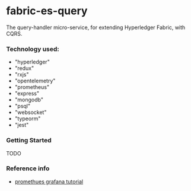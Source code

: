 # fabric-es-query
The query-handler micro-service, for extending Hyperledger Fabric, with CQRS.

### Technology used:

- "hyperledger"
- "redux"
- "rxjs"
- "opentelemetry"
- "prometheus"
- "express"
- "mongodb"
- "psql"
- "websocket"
- "typeorm"
- "jest"

### Getting Started

TODO

### Reference info

- [promethues grafana tutorial](https://dev.to/ablx/minimal-prometheus-setup-with-docker-compose-56mp)

